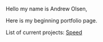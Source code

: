 Hello my name is Andrew Olsen,

Here is my beginning portfolio page.

List of current projects:
[Speed](https://github.com/hywayman/Portfolio/tree/main/Speed-main)
